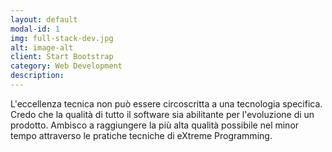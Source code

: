 ```yaml
---
layout: default
modal-id: 1
img: full-stack-dev.jpg
alt: image-alt
client: Start Bootstrap
category: Web Development
description:
---
```

L'eccellenza tecnica non può essere circoscritta a una tecnologia specifica.
Credo che la qualità di tutto il software sia abilitante per l'evoluzione di un prodotto.
Ambisco a raggiungere la più alta qualità possibile nel minor tempo attraverso le pratiche tecniche di eXtreme Programming.